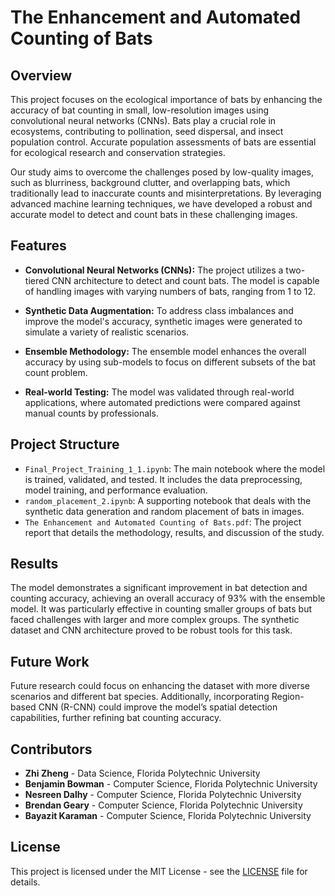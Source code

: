 # The Enhancement and Automated Counting of Bats

## Overview

This project focuses on the ecological importance of bats by enhancing the accuracy of bat counting in small, low-resolution images using convolutional neural networks (CNNs). Bats play a crucial role in ecosystems, contributing to pollination, seed dispersal, and insect population control. Accurate population assessments of bats are essential for ecological research and conservation strategies.

Our study aims to overcome the challenges posed by low-quality images, such as blurriness, background clutter, and overlapping bats, which traditionally lead to inaccurate counts and misinterpretations. By leveraging advanced machine learning techniques, we have developed a robust and accurate model to detect and count bats in these challenging images.

## Features

- **Convolutional Neural Networks (CNNs):** The project utilizes a two-tiered CNN architecture to detect and count bats. The model is capable of handling images with varying numbers of bats, ranging from 1 to 12.
  
- **Synthetic Data Augmentation:** To address class imbalances and improve the model's accuracy, synthetic images were generated to simulate a variety of realistic scenarios.

- **Ensemble Methodology:** The ensemble model enhances the overall accuracy by using sub-models to focus on different subsets of the bat count problem.

- **Real-world Testing:** The model was validated through real-world applications, where automated predictions were compared against manual counts by professionals.

## Project Structure

- `Final_Project_Training_1_1.ipynb`: The main notebook where the model is trained, validated, and tested. It includes the data preprocessing, model training, and performance evaluation.
- `random_placement_2.ipynb`: A supporting notebook that deals with the synthetic data generation and random placement of bats in images.
- `The Enhancement and Automated Counting of Bats.pdf`: The project report that details the methodology, results, and discussion of the study.

## Results

The model demonstrates a significant improvement in bat detection and counting accuracy, achieving an overall accuracy of 93% with the ensemble model. It was particularly effective in counting smaller groups of bats but faced challenges with larger and more complex groups. The synthetic dataset and CNN architecture proved to be robust tools for this task.

## Future Work

Future research could focus on enhancing the dataset with more diverse scenarios and different bat species. Additionally, incorporating Region-based CNN (R-CNN) could improve the model’s spatial detection capabilities, further refining bat counting accuracy.

## Contributors

- **Zhi Zheng** - Data Science, Florida Polytechnic University
- **Benjamin Bowman** - Computer Science, Florida Polytechnic University
- **Nesreen Dalhy** - Computer Science, Florida Polytechnic University
- **Brendan Geary** - Computer Science, Florida Polytechnic University
- **Bayazit Karaman** - Computer Science, Florida Polytechnic University

## License

This project is licensed under the MIT License - see the [LICENSE](LICENSE) file for details.
